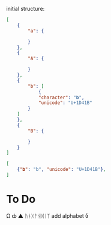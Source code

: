 initial structure:

``` json
[
    {
        "a": {

        }
    },
    {
        "A": {

        }
    },
    {
        "b": [
            {
            "character": "𝐛",
            "unicode": "U+1D41B"
        }
    ]
    },
    {
        "B": {

        }
    }
]
```

``` json
[
    {"𝐛": "b", "unicode": "U+1D41B"},
]
```

# To Do
Ω
ȸ
▲
ᚢᚾᚷᚨᚾᛞᛁᛉ add alphabet
ʋͮ